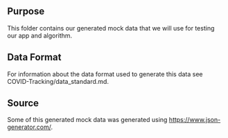 ## Purpose
This folder contains our generated mock data that we will use for testing our app and algorithm.

## Data Format
For information about the data format used to generate this data see COVID-Tracking/data_standard.md.

## Source
Some of this generated mock data was generated using https://www.json-generator.com/.

